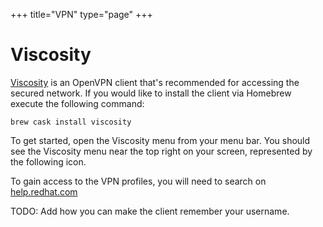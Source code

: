+++
title="VPN"
type="page"
+++

# Viscosity
[Viscosity](https://www.sparklabs.com/viscosity/) is an OpenVPN client that's recommended for accessing the secured network.  If you would like to install the client via Homebrew execute the following command:

    brew cask install viscosity

To get started, open the Viscosity menu from your menu bar. You should see the Viscosity menu near the top right on your screen, represented by the following icon.

To gain access to the VPN profiles, you will need to search on [help.redhat.com](https://redhat.service-now.com/rh_ess/kb_view.do?sys_kb_id=5961e9f6131f6240daa77b304244b051)

TODO:  Add how you can make the client remember your username.